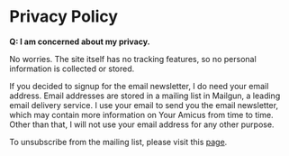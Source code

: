# Privacy Policy

**Q: I am concerned about my privacy.**

No worries. The site itself has no tracking features, so no personal information is collected or stored.

If you decided to signup for the email newsletter, I do need your email address. 
Email addresses are stored in a mailing list in Mailgun, a leading email delivery service.
I use your email to send you the email newsletter, which may contain more information on Your Amicus 
from time to time. Other than that, I will not use your email address for any other purpose.

To unsubscribe from the mailing list, please visit this [page](/unsubscribe).
